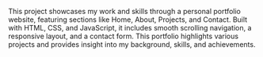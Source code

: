 This project showcases my work and skills through a personal portfolio website, featuring sections like Home, About, Projects, and Contact. Built with HTML, CSS, and JavaScript, it includes smooth scrolling navigation, a responsive layout, and a contact form. This portfolio highlights various projects and provides insight into my background, skills, and achievements.
